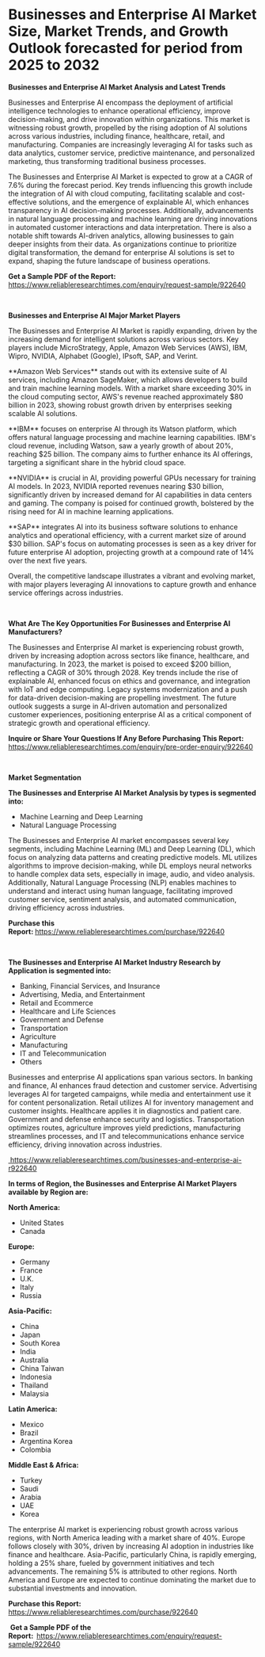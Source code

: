 <p><h1>Businesses and Enterprise AI Market Size, Market Trends, and Growth Outlook forecasted for period from 2025 to 2032</h1></p><p><strong>Businesses and Enterprise AI Market Analysis and Latest Trends</strong></p>
<p><p>Businesses and Enterprise AI encompass the deployment of artificial intelligence technologies to enhance operational efficiency, improve decision-making, and drive innovation within organizations. This market is witnessing robust growth, propelled by the rising adoption of AI solutions across various industries, including finance, healthcare, retail, and manufacturing. Companies are increasingly leveraging AI for tasks such as data analytics, customer service, predictive maintenance, and personalized marketing, thus transforming traditional business processes.</p><p>The Businesses and Enterprise AI Market is expected to grow at a CAGR of 7.6% during the forecast period. Key trends influencing this growth include the integration of AI with cloud computing, facilitating scalable and cost-effective solutions, and the emergence of explainable AI, which enhances transparency in AI decision-making processes. Additionally, advancements in natural language processing and machine learning are driving innovations in automated customer interactions and data interpretation. There is also a notable shift towards AI-driven analytics, allowing businesses to gain deeper insights from their data. As organizations continue to prioritize digital transformation, the demand for enterprise AI solutions is set to expand, shaping the future landscape of business operations.</p></p>
<p><strong>Get a Sample PDF of the Report:&nbsp;</strong> <a href="https://www.reliableresearchtimes.com/enquiry/request-sample/922640?utm_campaign=2641&utm_medium=2&utm_source=Github&utm_content=ia&utm_term=18042025&utm_id=businesses-and-enterprise-ai">https://www.reliableresearchtimes.com/enquiry/request-sample/922640</a></p>
<p>&nbsp;</p>
<p><strong>Businesses and Enterprise AI Major Market Players</strong></p>
<p><p>The Businesses and Enterprise AI Market is rapidly expanding, driven by the increasing demand for intelligent solutions across various sectors. Key players include MicroStrategy, Apple, Amazon Web Services (AWS), IBM, Wipro, NVIDIA, Alphabet (Google), IPsoft, SAP, and Verint.</p><p>**Amazon Web Services** stands out with its extensive suite of AI services, including Amazon SageMaker, which allows developers to build and train machine learning models. With a market share exceeding 30% in the cloud computing sector, AWS's revenue reached approximately $80 billion in 2023, showing robust growth driven by enterprises seeking scalable AI solutions.</p><p>**IBM** focuses on enterprise AI through its Watson platform, which offers natural language processing and machine learning capabilities. IBM's cloud revenue, including Watson, saw a yearly growth of about 20%, reaching $25 billion. The company aims to further enhance its AI offerings, targeting a significant share in the hybrid cloud space.</p><p>**NVIDIA** is crucial in AI, providing powerful GPUs necessary for training AI models. In 2023, NVIDIA reported revenues nearing $30 billion, significantly driven by increased demand for AI capabilities in data centers and gaming. The company is poised for continued growth, bolstered by the rising need for AI in machine learning applications.</p><p>**SAP** integrates AI into its business software solutions to enhance analytics and operational efficiency, with a current market size of around $30 billion. SAP's focus on automating processes is seen as a key driver for future enterprise AI adoption, projecting growth at a compound rate of 14% over the next five years.</p><p>Overall, the competitive landscape illustrates a vibrant and evolving market, with major players leveraging AI innovations to capture growth and enhance service offerings across industries.</p></p>
<p>&nbsp;</p>
<p><strong>What Are The Key Opportunities For Businesses and Enterprise AI Manufacturers?</strong></p>
<p><p>The Businesses and Enterprise AI market is experiencing robust growth, driven by increasing adoption across sectors like finance, healthcare, and manufacturing. In 2023, the market is poised to exceed $200 billion, reflecting a CAGR of 30% through 2028. Key trends include the rise of explainable AI, enhanced focus on ethics and governance, and integration with IoT and edge computing. Legacy systems modernization and a push for data-driven decision-making are propelling investment. The future outlook suggests a surge in AI-driven automation and personalized customer experiences, positioning enterprise AI as a critical component of strategic growth and operational efficiency.</p></p>
<p><strong>Inquire or Share Your Questions If Any Before Purchasing This Report:</strong> <a href="https://www.reliableresearchtimes.com/enquiry/pre-order-enquiry/922640?utm_campaign=2641&utm_medium=2&utm_source=Github&utm_content=ia&utm_term=18042025&utm_id=businesses-and-enterprise-ai">https://www.reliableresearchtimes.com/enquiry/pre-order-enquiry/922640</a></p>
<p>&nbsp;</p>
<p><strong>Market Segmentation</strong></p>
<p><strong>The Businesses and Enterprise AI Market Analysis by types is segmented into:</strong></p>
<p><ul><li>Machine Learning and Deep Learning</li><li>Natural Language Processing</li></ul></p>
<p><p>The Businesses and Enterprise AI market encompasses several key segments, including Machine Learning (ML) and Deep Learning (DL), which focus on analyzing data patterns and creating predictive models. ML utilizes algorithms to improve decision-making, while DL employs neural networks to handle complex data sets, especially in image, audio, and video analysis. Additionally, Natural Language Processing (NLP) enables machines to understand and interact using human language, facilitating improved customer service, sentiment analysis, and automated communication, driving efficiency across industries.</p></p>
<p><strong>Purchase this Report:&nbsp;</strong><a href="https://www.reliableresearchtimes.com/purchase/922640?utm_campaign=2641&utm_medium=2&utm_source=Github&utm_content=ia&utm_term=18042025&utm_id=businesses-and-enterprise-ai">https://www.reliableresearchtimes.com/purchase/922640</a></p>
<p>&nbsp;</p>
<p><strong>The Businesses and Enterprise AI Market Industry Research by Application is segmented into:</strong></p>
<p><ul><li>Banking, Financial Services, and Insurance</li><li>Advertising, Media, and Entertainment</li><li>Retail and Ecommerce</li><li>Healthcare and Life Sciences</li><li>Government and Defense</li><li>Transportation</li><li>Agriculture</li><li>Manufacturing</li><li>IT and Telecommunication</li><li>Others</li></ul></p>
<p><p>Businesses and enterprise AI applications span various sectors. In banking and finance, AI enhances fraud detection and customer service. Advertising leverages AI for targeted campaigns, while media and entertainment use it for content personalization. Retail utilizes AI for inventory management and customer insights. Healthcare applies it in diagnostics and patient care. Government and defense enhance security and logistics. Transportation optimizes routes, agriculture improves yield predictions, manufacturing streamlines processes, and IT and telecommunications enhance service efficiency, driving innovation across industries.</p></p>
<p><a href="https://www.reliableresearchtimes.com/businesses-and-enterprise-ai-r922640?utm_campaign=2641&utm_medium=2&utm_source=Github&utm_content=ia&utm_term=18042025&utm_id=businesses-and-enterprise-ai">&nbsp;https://www.reliableresearchtimes.com/businesses-and-enterprise-ai-r922640</a></p>
<p><strong>In terms of Region, the Businesses and Enterprise AI Market Players available by Region are:</strong></p>
<p>
    <p> <strong> North America: </strong>
        <ul>
            <li>United States</li>
            <li>Canada</li>
        </ul>
        </p> 
    <p> <strong> Europe: </strong>
        <ul>
            <li>Germany</li>
            <li>France</li>
            <li>U.K.</li>
            <li>Italy</li>
            <li>Russia</li>
        </ul>
        </p> 
    <p> <strong> Asia-Pacific: </strong>
        <ul>
            <li>China</li>
            <li>Japan</li>
            <li>South Korea</li>
            <li>India</li>
            <li>Australia</li>
            <li>China Taiwan</li>
            <li>Indonesia</li>
            <li>Thailand</li>
            <li>Malaysia</li>
        </ul>
        </p> 
    <p> <strong> Latin America: </strong>
        <ul>
            <li>Mexico</li>
            <li>Brazil</li>
            <li>Argentina Korea</li>
            <li>Colombia</li>
        </ul>
        </p> 
    <p> <strong> Middle East & Africa: </strong>
        <ul>
            <li>Turkey</li>
            <li>Saudi</li>
            <li>Arabia</li>
            <li>UAE</li>
            <li>Korea</li>
        </ul>
    </p>
    </p>
<p><p>The enterprise AI market is experiencing robust growth across various regions, with North America leading with a market share of 40%. Europe follows closely with 30%, driven by increasing AI adoption in industries like finance and healthcare. Asia-Pacific, particularly China, is rapidly emerging, holding a 25% share, fueled by government initiatives and tech advancements. The remaining 5% is attributed to other regions. North America and Europe are expected to continue dominating the market due to substantial investments and innovation.</p></p>
<p><strong>Purchase this Report: </strong><a href="https://www.reliableresearchtimes.com/purchase/922640?utm_campaign=2641&utm_medium=2&utm_source=Github&utm_content=ia&utm_term=18042025&utm_id=businesses-and-enterprise-ai">https://www.reliableresearchtimes.com/purchase/922640</a></p>
<p>&nbsp;<strong>Get a Sample PDF of the Report:&nbsp;&nbsp;</strong><a href="https://www.reliableresearchtimes.com/enquiry/request-sample/922640?utm_campaign=2641&utm_medium=2&utm_source=Github&utm_content=ia&utm_term=18042025&utm_id=businesses-and-enterprise-ai">https://www.reliableresearchtimes.com/enquiry/request-sample/922640</a></p>
<p><strong></strong></p>
<p><p></p><p></p><p></p></p>